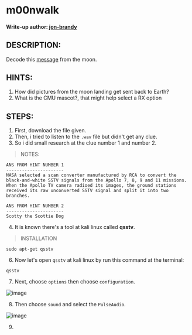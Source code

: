 # m00nwalk
#### Write-up author: [jon-brandy](https://github.com/jon-brandy)
## DESCRIPTION:
Decode this [message](https://github.com/jon-brandy/CTF-WRITE-UP/blob/f1c374c5e017a1a1e727f555d6fa81a7f4af7fc8/Asset/m00nwalk/message.wav) from the moon.
## HINTS:
1. How did pictures from the moon landing get sent back to Earth?
2. What is the CMU mascot?, that might help select a RX option
## STEPS:
1. First, download the file given.
2. Then, i tried to listen to the `.wav` file but didn't get any clue.
3. So i did small research at the clue number 1 and number 2.

> NOTES:
```
ANS FROM HINT NUMBER 1
----------------------
NASA selected a scan converter manufactured by RCA to convert the black-and-white SSTV signals from the Apollo 7, 8, 9 and 11 missions. When the Apollo TV camera radioed its images, the ground stations received its raw unconverted SSTV signal and split it into two branches.
```

```
ANS FROM HINT NUMBER 2
----------------------
Scotty the Scottie Dog
```

4. It is known there's a tool at kali linux called **qsstv**.

> INSTALLATION

```
sudo apt-get qsstv
```

6. Now let's open `qsstv` at kali linux by run this command at the terminal:

```
qsstv 
```

7. Next, choose `options` then choose `configuration`.

![image](https://user-images.githubusercontent.com/70703371/180446557-1e4453c4-fe09-4251-a7cd-384547859974.png)

8. Then choose `sound` and select the `PulseAudio`.

![image](https://user-images.githubusercontent.com/70703371/180446735-0af22be3-9293-4dcd-ae6d-958601aaf75d.png)

9. 
